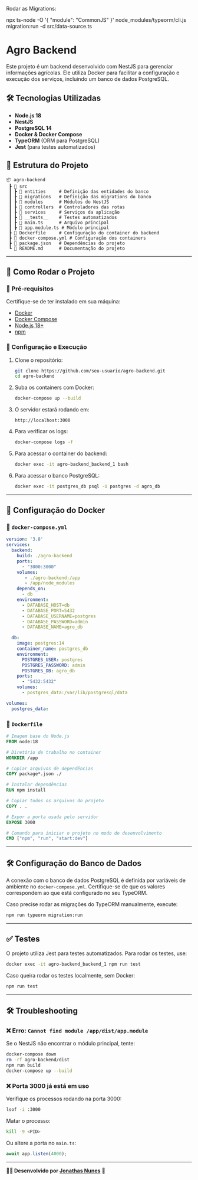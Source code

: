 
Rodar as Migrations:

npx ts-node -O '{ "module": "CommonJS" }' node_modules/typeorm/cli.js migration:run -d src/data-source.ts

# Agro Backend

Este projeto é um backend desenvolvido com NestJS para gerenciar informações agrícolas. Ele utiliza Docker para facilitar a configuração e execução dos serviços, incluindo um banco de dados PostgreSQL.

## 🛠️ Tecnologias Utilizadas

- **Node.js 18**
- **NestJS**
- **PostgreSQL 14**
- **Docker & Docker Compose**
- **TypeORM** (ORM para PostgreSQL)
- **Jest** (para testes automatizados)

## 📂 Estrutura do Projeto

```
📦 agro-backend
 ┣ 📂 src
 ┃ ┣ 📂 entities     # Definição das entidades do banco
 ┃ ┣ 📂 migrations   # Definição das migrations do banco
 ┃ ┣ 📂 modules      # Módulos do NestJS
 ┃ ┣ 📂 controllers  # Controladores das rotas
 ┃ ┣ 📂 services     # Serviços da aplicação
 ┃ ┣ 📂 __tests__    # Testes automatizados
 ┃ ┣ 📜 main.ts      # Arquivo principal
 ┃ ┣ 📜 app.module.ts # Módulo principal
 ┣ 📜 Dockerfile     # Configuração do container do backend
 ┣ 📜 docker-compose.yml # Configuração dos containers
 ┣ 📜 package.json   # Dependências do projeto
 ┗ 📜 README.md      # Documentação do projeto
```

---

## 🚀 Como Rodar o Projeto

### 🔹 Pré-requisitos

Certifique-se de ter instalado em sua máquina:

- [Docker](https://www.docker.com/)
- [Docker Compose](https://docs.docker.com/compose/)
- [Node.js 18+](https://nodejs.org/)
- [npm](https://www.npmjs.com/)

### 🔹 Configuração e Execução

1. Clone o repositório:
   ```sh
   git clone https://github.com/seu-usuario/agro-backend.git
   cd agro-backend
   ```

2. Suba os containers com Docker:
   ```sh
   docker-compose up --build
   ```

3. O servidor estará rodando em:
   ```
   http://localhost:3000
   ```

4. Para verificar os logs:
   ```sh
   docker-compose logs -f
   ```

5. Para acessar o container do backend:
   ```sh
   docker exec -it agro-backend_backend_1 bash
   ```

6. Para acessar o banco PostgreSQL:
   ```sh
   docker exec -it postgres_db psql -U postgres -d agro_db
   ```

---

## 🐳 Configuração do Docker

### 🔹 `docker-compose.yml`

```yaml
version: '3.8'
services:
  backend:
    build: ./agro-backend
    ports:
      - "3000:3000"
    volumes:
       - ./agro-backend:/app
       - /app/node_modules
    depends_on:
      - db
    environment:
      - DATABASE_HOST=db
      - DATABASE_PORT=5432
      - DATABASE_USERNAME=postgres
      - DATABASE_PASSWORD=admin
      - DATABASE_NAME=agro_db

  db:
    image: postgres:14
    container_name: postgres_db
    environment:
      POSTGRES_USER: postgres
      POSTGRES_PASSWORD: admin
      POSTGRES_DB: agro_db
    ports:
      - "5432:5432"
    volumes:
      - postgres_data:/var/lib/postgresql/data

volumes:
  postgres_data:
```

### 🔹 `Dockerfile`

```dockerfile
# Imagem base do Node.js
FROM node:18

# Diretório de trabalho no container
WORKDIR /app

# Copiar arquivos de dependências
COPY package*.json ./

# Instalar dependências
RUN npm install

# Copiar todos os arquivos do projeto
COPY . .

# Expor a porta usada pelo servidor
EXPOSE 3000

# Comando para iniciar o projeto no modo de desenvolvimento
CMD ["npm", "run", "start:dev"]
```

---

## 🛠️ Configuração do Banco de Dados

A conexão com o banco de dados PostgreSQL é definida por variáveis de ambiente no `docker-compose.yml`. Certifique-se de que os valores correspondem ao que está configurado no seu TypeORM.

Caso precise rodar as migrações do TypeORM manualmente, execute:
```sh
npm run typeorm migration:run
```

---

## ✅ Testes

O projeto utiliza Jest para testes automatizados. Para rodar os testes, use:
```sh
docker exec -it agro-backend_backend_1 npm run test
```

Caso queira rodar os testes localmente, sem Docker:
```sh
npm run test
```

---

## 🛠️ Troubleshooting

### ❌ Erro: `Cannot find module /app/dist/app.module`

Se o NestJS não encontrar o módulo principal, tente:
```sh
docker-compose down
rm -rf agro-backend/dist
npm run build
docker-compose up --build
```

### ❌ Porta 3000 já está em uso

Verifique os processos rodando na porta 3000:
```sh
lsof -i :3000
```
Matar o processo:
```sh
kill -9 <PID>
```
Ou altere a porta no `main.ts`:
```ts
await app.listen(4000);
```

---

**👨‍💻 Desenvolvido por [Jonathas Nunes](https://github.com/JonathasNunes)** 🚀

